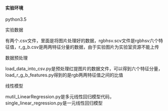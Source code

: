 #### 实验环境
python3.5

实验数据

有两个.csv文件，里面是将图片处理好的数据，rgbhsv.scv文件是rgbhsv六个特征值，r_g_b.csv是两两特征分量的数据，由于实验图片为实验室资源不能上传

数据预处理

load_data_into_csv.py是预处理红提图片的数据文件，可以得到六个特征分量，load_r_g_b_features.py得到的是rgb两两特征值之间的比值

线性模型

mutil_LinearRegression.py是多元线性回归模型代码，
single_linear_regression.py是一元线性回归模型

